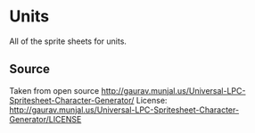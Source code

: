 # Units

All of the sprite sheets for units.

## Source

Taken from open source http://gaurav.munjal.us/Universal-LPC-Spritesheet-Character-Generator/
License: http://gaurav.munjal.us/Universal-LPC-Spritesheet-Character-Generator/LICENSE
